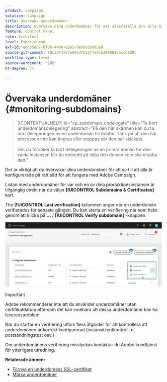```yaml
---
product: campaign
solution: Campaign
title: Övervaka underdomäner
description: Övervaka dina underdomäner för att säkerställa att alla är korrekt konfigurerade för att fungera med Adobe Campaign.
feature: Control Panel
role: Architect
level: Experienced
exl-id: edd55d07-bf0b-44b0-8281-be69c698d5e8
source-git-commit: f0c3df4727e89e3f6127fe4563908b955ccb820c
workflow-type: tm+mt
source-wordcount: '205'
ht-degree: 7%

---
```


# Övervaka underdomäner {#monitoring-subdomains}

>[!CONTEXTUALHELP]
>id="cp_subdomain_undelegate"
>title="Ta bort underdomänsdelegering"
>abstract="På den här skärmen kan du ta bort delegeringen av en underdomän till Adobe. Tänk på att den här processen inte kan ångras eller stoppas när den har skickats.<br><br>Om du försöker ta bort delegeringen av en primär domän för den valda instansen blir du ombedd att välja den domän som ska ersätta den."

Det är viktigt att du övervakar dina underdomäner för att se till att alla är konfigurerade på rätt sätt för att fungera med Adobe Campaign.

Listan med underdomäner för var och en av dina produktionsinstanser är tillgänglig direkt när du väljer **[!UICONTROL Subdomains & Certificates]** kort.

The **[!UICONTROL Last verification]** kolumnen anger när en underdomän verifierades för senaste gången. Du kan starta en verifiering när som helst genom att klicka på **...** / **[!UICONTROL Verify subdomain]** -knappen.

![](assets/subdomain_verification.png)

>[!IMPORTANT]
>
>Adobe rekommenderar inte att du använder underdomäner utan certifikatdatum eftersom det kan innebära att dessa underdomäner kan ha leveransproblem.

När du startar en verifiering utförs flera åtgärder för att kontrollera att underdomänen är korrekt konfigurerad (instansklientkontroll, e-postsändningstest osv.)

Om underdomänens verifiering misslyckas kontaktar du Adobe kundtjänst för ytterligare utredning.

**Relaterade ämnen:**

* [Förnya en underdomäns SSL-certifikat](../../subdomains-certificates/using/renewing-subdomain-certificate.md)
* [Märka underdomäner](../../subdomains-certificates/using/subdomains-branding.md)
